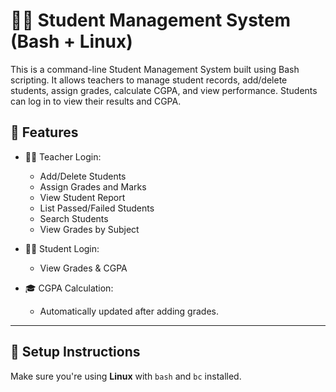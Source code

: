 # 🧑‍🎓 Student Management System (Bash + Linux)

This is a command-line Student Management System built using Bash scripting. It allows teachers to manage student records, add/delete students, assign grades, calculate CGPA, and view performance. Students can log in to view their results and CGPA.


## 🚀 Features

- 👨‍🏫 Teacher Login:
  - Add/Delete Students
  - Assign Grades and Marks
  - View Student Report
  - List Passed/Failed Students
  - Search Students
  - View Grades by Subject

- 🧑‍🎓 Student Login:
  - View Grades & CGPA

- 🎓 CGPA Calculation:
  - Automatically updated after adding grades.

---

## 🔧 Setup Instructions
Make sure you're using **Linux** with `bash` and `bc` installed.


